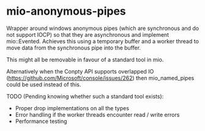 mio-anonymous-pipes
===================

Wrapper around windows anonymous pipes (which are synchronous and do not support IOCP) so that they are asynchronous and implement mio::Evented. Achieves this using a temporary buffer and a worker thread to move data from the synchronous pipe into the buffer.

This might all be removable in favour of a standard tool in mio.

Alternatively when the Conpty API supports overlapped IO (https://github.com/Microsoft/console/issues/262) then mio_named_pipes could be used instead of this.

TODO (Pending knowing whether such a standard tool exists):
 - Proper drop implementations on all the types
 - Error handling if the worker threads encounter read / write errors
 - Performance testing
